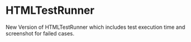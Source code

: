 # HTMLTestRunner
New Version of HTMLTestRunner which includes test execution time and screenshot for failed cases.
